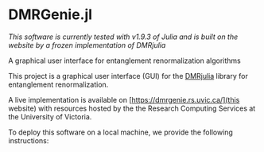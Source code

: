 # DMRGenie.jl

*This software is currently tested with v1.9.3 of Julia and is built on the website by a frozen implementation of DMRjulia*

A graphical user interface for entanglement renormalization algorithms

This project is a graphical user interface (GUI) for the [DMRjulia](https://github.com/bakerte/DMRJtensor.jl) library for entanglement renormalization.

A live implementation is available on [https://dmrgenie.rs.uvic.ca/](this website) with resources hosted by the the Research Computing Services at the University of Victoria.

To deploy this software on a local machine, we provide the following instructions:
